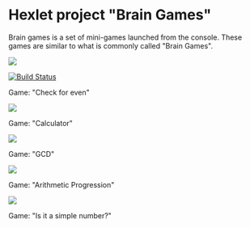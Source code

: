 # Hexlet project "Brain Games"

Brain games is a set of mini-games launched from the console. These games are similar to what is commonly called "Brain Games".

<a href="https://codeclimate.com/github/Abrekov/project-lvl1-s470/maintainability"><img src="https://api.codeclimate.com/v1/badges/2627f417e2840dd9bf7b/maintainability" /></a>

[![Build Status](https://travis-ci.org/Abrekov/project-lvl1-s470.svg?branch=master)](https://travis-ci.org/Abrekov/project-lvl1-s470)

Game: "Check for even"

<a href="https://asciinema.org/a/HSO4AnlIOlUxH8pt8yLScfvTu" target="_blank"><img src="https://asciinema.org/a/HSO4AnlIOlUxH8pt8yLScfvTu.svg" /></a>

Game: "Calculator"

<a href="https://asciinema.org/a/wKUH5ea8WwX0bzTLxtOOaIkiM" target="_blank"><img src="https://asciinema.org/a/wKUH5ea8WwX0bzTLxtOOaIkiM.svg" /></a>

Game: "GCD"

<a href="https://asciinema.org/a/5qQWL7CDwrKkYYbCnhcUfx1FG" target="_blank"><img src="https://asciinema.org/a/5qQWL7CDwrKkYYbCnhcUfx1FG.svg" /></a>

Game: "Arithmetic Progression"

<a href="https://asciinema.org/a/TdTNjvZgBXD04lW7zqYiLEe7D" target="_blank"><img src="https://asciinema.org/a/TdTNjvZgBXD04lW7zqYiLEe7D.svg" /></a>

Game: "Is it a simple number?"

